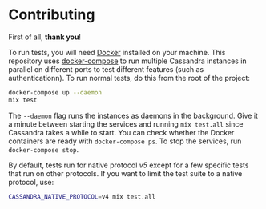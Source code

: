# Contributing

First of all, **thank you**!

To run tests, you will need [Docker] installed on your machine. This repository
uses [docker-compose] to run multiple Cassandra instances in parallel on
different ports to test different features (such as authenticationn). To run
normal tests, do this from the root of the project:

```bash
docker-compose up --daemon
mix test
```

The `--daemon` flag runs the instances as daemons in the background. Give it a
minute between starting the services and running `mix test.all` since Cassandra
takes a while to start. You can check whether the Docker containers are ready
with `docker-compose ps`. To stop the services, run `docker-compose stop`.

By default, tests run for native protocol *v5* except for a few specific tests
that run on other protocols. If you want to limit the test suite to a native
protocol, use:

```bash
CASSANDRA_NATIVE_PROTOCOL=v4 mix test.all
```

[Docker]: https://www.docker.com
[docker-compose]: https://docs.docker.com/compose/
